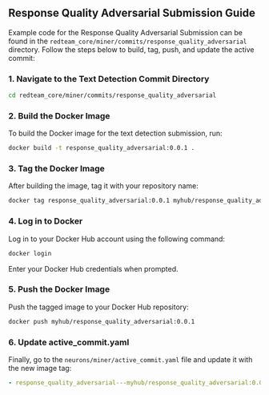 
## Response Quality Adversarial Submission Guide

Example code for the Response Quality Adversarial Submission can be found in the `redteam_core/miner/commits/response_quality_adversarial` directory. Follow the steps below to build, tag, push, and update the active commit:

### 1. Navigate to the Text Detection Commit Directory
```bash
cd redteam_core/miner/commits/response_quality_adversarial
```

### 2. Build the Docker Image
To build the Docker image for the text detection submission, run:
```bash
docker build -t response_quality_adversarial:0.0.1 .
```

### 3. Tag the Docker Image
After building the image, tag it with your repository name:
```bash
docker tag response_quality_adversarial:0.0.1 myhub/response_quality_adversarial:0.0.1
```

### 4. Log in to Docker
Log in to your Docker Hub account using the following command:
```bash
docker login
```
Enter your Docker Hub credentials when prompted.

### 5. Push the Docker Image
Push the tagged image to your Docker Hub repository:
```bash
docker push myhub/response_quality_adversarial:0.0.1
```

### 6. Update active_commit.yaml
Finally, go to the `neurons/miner/active_commit.yaml` file and update it with the new image tag:

```yaml
- response_quality_adversarial---myhub/response_quality_adversarial:0.0.1
```

